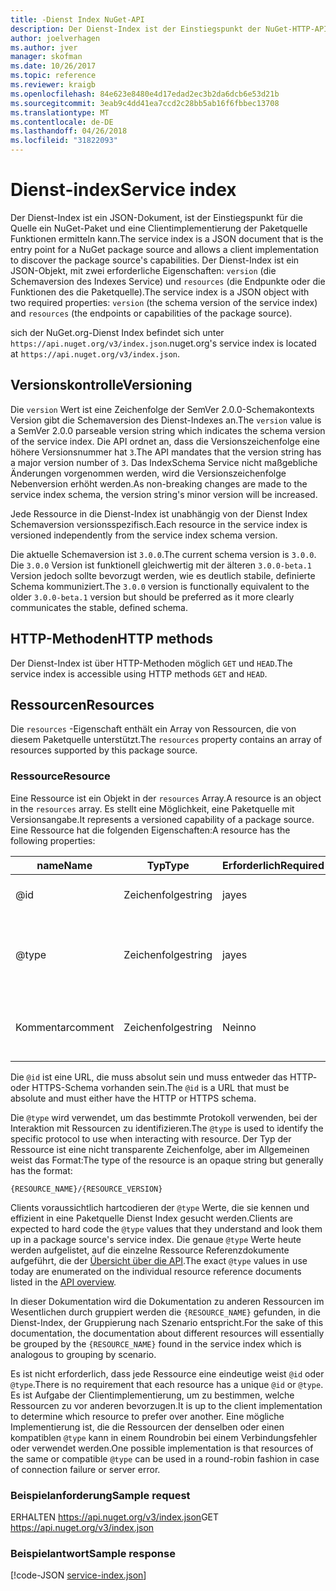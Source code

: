 ```yaml
---
title: -Dienst Index NuGet-API
description: Der Dienst-Index ist der Einstiegspunkt der NuGet-HTTP-API und listet die Funktionen des Servers.
author: joelverhagen
ms.author: jver
manager: skofman
ms.date: 10/26/2017
ms.topic: reference
ms.reviewer: kraigb
ms.openlocfilehash: 84e623e8480e4d17edad2ec3b2da6dcb6e53d21b
ms.sourcegitcommit: 3eab9c4dd41ea7ccd2c28bb5ab16f6fbbec13708
ms.translationtype: MT
ms.contentlocale: de-DE
ms.lasthandoff: 04/26/2018
ms.locfileid: "31822093"
---
```

# <a name="service-index"></a><span data-ttu-id="27e7f-103">Dienst-index</span><span class="sxs-lookup"><span data-stu-id="27e7f-103">Service index</span></span>

<span data-ttu-id="27e7f-104">Der Dienst-Index ist ein JSON-Dokument, ist der Einstiegspunkt für die Quelle ein NuGet-Paket und eine Clientimplementierung der Paketquelle Funktionen ermitteln kann.</span><span class="sxs-lookup"><span data-stu-id="27e7f-104">The service index is a JSON document that is the entry point for a NuGet package source and allows a client implementation to discover the package source's capabilities.</span></span> <span data-ttu-id="27e7f-105">Der Dienst-Index ist ein JSON-Objekt, mit zwei erforderliche Eigenschaften: `version` (die Schemaversion des Indexes Service) und `resources` (die Endpunkte oder die Funktionen des die Paketquelle).</span><span class="sxs-lookup"><span data-stu-id="27e7f-105">The service index is a JSON object with two required properties: `version` (the schema version of the service index) and `resources`  (the endpoints or capabilities of the package source).</span></span>

<span data-ttu-id="27e7f-106">sich der NuGet.org-Dienst Index befindet sich unter `https://api.nuget.org/v3/index.json`.</span><span class="sxs-lookup"><span data-stu-id="27e7f-106">nuget.org's service index is located at `https://api.nuget.org/v3/index.json`.</span></span>

## <a name="versioning"></a><span data-ttu-id="27e7f-107">Versionskontrolle</span><span class="sxs-lookup"><span data-stu-id="27e7f-107">Versioning</span></span>

<span data-ttu-id="27e7f-108">Die `version` Wert ist eine Zeichenfolge der SemVer 2.0.0-Schemakontexts Version gibt die Schemaversion des Dienst-Indexes an.</span><span class="sxs-lookup"><span data-stu-id="27e7f-108">The `version` value is a SemVer 2.0.0 parseable version string which indicates the schema version of the service index.</span></span> <span data-ttu-id="27e7f-109">Die API ordnet an, dass die Versionszeichenfolge eine höhere Versionsnummer hat `3`.</span><span class="sxs-lookup"><span data-stu-id="27e7f-109">The API mandates that the version string has a major version number of `3`.</span></span> <span data-ttu-id="27e7f-110">Das IndexSchema Service nicht maßgebliche Änderungen vorgenommen werden, wird die Versionszeichenfolge Nebenversion erhöht werden.</span><span class="sxs-lookup"><span data-stu-id="27e7f-110">As non-breaking changes are made to the service index schema, the version string's minor version will be increased.</span></span>

<span data-ttu-id="27e7f-111">Jede Ressource in die Dienst-Index ist unabhängig von der Dienst Index Schemaversion versionsspezifisch.</span><span class="sxs-lookup"><span data-stu-id="27e7f-111">Each resource in the service index is versioned independently from the service index schema version.</span></span>

<span data-ttu-id="27e7f-112">Die aktuelle Schemaversion ist `3.0.0`.</span><span class="sxs-lookup"><span data-stu-id="27e7f-112">The current schema version is `3.0.0`.</span></span> <span data-ttu-id="27e7f-113">Die `3.0.0` Version ist funktionell gleichwertig mit der älteren `3.0.0-beta.1` Version jedoch sollte bevorzugt werden, wie es deutlich stabile, definierte Schema kommuniziert.</span><span class="sxs-lookup"><span data-stu-id="27e7f-113">The `3.0.0` version is functionally equivalent to the older `3.0.0-beta.1` version but should be preferred as it more clearly communicates the stable, defined schema.</span></span>

## <a name="http-methods"></a><span data-ttu-id="27e7f-114">HTTP-Methoden</span><span class="sxs-lookup"><span data-stu-id="27e7f-114">HTTP methods</span></span>

<span data-ttu-id="27e7f-115">Der Dienst-Index ist über HTTP-Methoden möglich `GET` und `HEAD`.</span><span class="sxs-lookup"><span data-stu-id="27e7f-115">The service index is accessible using HTTP methods `GET` and `HEAD`.</span></span>

## <a name="resources"></a><span data-ttu-id="27e7f-116">Ressourcen</span><span class="sxs-lookup"><span data-stu-id="27e7f-116">Resources</span></span>

<span data-ttu-id="27e7f-117">Die `resources` -Eigenschaft enthält ein Array von Ressourcen, die von diesem Paketquelle unterstützt.</span><span class="sxs-lookup"><span data-stu-id="27e7f-117">The `resources` property contains an array of resources supported by this package source.</span></span>

### <a name="resource"></a><span data-ttu-id="27e7f-118">Ressource</span><span class="sxs-lookup"><span data-stu-id="27e7f-118">Resource</span></span>

<span data-ttu-id="27e7f-119">Eine Ressource ist ein Objekt in der `resources` Array.</span><span class="sxs-lookup"><span data-stu-id="27e7f-119">A resource is an object in the `resources` array.</span></span> <span data-ttu-id="27e7f-120">Es stellt eine Möglichkeit, eine Paketquelle mit Versionsangabe.</span><span class="sxs-lookup"><span data-stu-id="27e7f-120">It represents a versioned capability of a package source.</span></span> <span data-ttu-id="27e7f-121">Eine Ressource hat die folgenden Eigenschaften:</span><span class="sxs-lookup"><span data-stu-id="27e7f-121">A resource has the following properties:</span></span>

<span data-ttu-id="27e7f-122">name</span><span class="sxs-lookup"><span data-stu-id="27e7f-122">Name</span></span>          | <span data-ttu-id="27e7f-123">Typ</span><span class="sxs-lookup"><span data-stu-id="27e7f-123">Type</span></span>   | <span data-ttu-id="27e7f-124">Erforderlich</span><span class="sxs-lookup"><span data-stu-id="27e7f-124">Required</span></span> | <span data-ttu-id="27e7f-125">Hinweise</span><span class="sxs-lookup"><span data-stu-id="27e7f-125">Notes</span></span>
------------- | ------ | -------- | -----
@id           | <span data-ttu-id="27e7f-126">Zeichenfolge</span><span class="sxs-lookup"><span data-stu-id="27e7f-126">string</span></span> | <span data-ttu-id="27e7f-127">ja</span><span class="sxs-lookup"><span data-stu-id="27e7f-127">yes</span></span>      | <span data-ttu-id="27e7f-128">Die URL der Ressource</span><span class="sxs-lookup"><span data-stu-id="27e7f-128">The URL to the resource</span></span>
@type         | <span data-ttu-id="27e7f-129">Zeichenfolge</span><span class="sxs-lookup"><span data-stu-id="27e7f-129">string</span></span> | <span data-ttu-id="27e7f-130">ja</span><span class="sxs-lookup"><span data-stu-id="27e7f-130">yes</span></span>      | <span data-ttu-id="27e7f-131">Eine Zeichenfolgenkonstante, die den Ressourcentyp darstellt.</span><span class="sxs-lookup"><span data-stu-id="27e7f-131">A string constant representing the resource type</span></span>
<span data-ttu-id="27e7f-132">Kommentar</span><span class="sxs-lookup"><span data-stu-id="27e7f-132">comment</span></span>       | <span data-ttu-id="27e7f-133">Zeichenfolge</span><span class="sxs-lookup"><span data-stu-id="27e7f-133">string</span></span> | <span data-ttu-id="27e7f-134">Nein</span><span class="sxs-lookup"><span data-stu-id="27e7f-134">no</span></span>       | <span data-ttu-id="27e7f-135">Eine lesbare Beschreibung der Ressource</span><span class="sxs-lookup"><span data-stu-id="27e7f-135">A human readable description of the resource</span></span>

<span data-ttu-id="27e7f-136">Die `@id` ist eine URL, die muss absolut sein und muss entweder das HTTP- oder HTTPS-Schema vorhanden sein.</span><span class="sxs-lookup"><span data-stu-id="27e7f-136">The `@id` is a URL that must be absolute and must either have the HTTP or HTTPS schema.</span></span>

<span data-ttu-id="27e7f-137">Die `@type` wird verwendet, um das bestimmte Protokoll verwenden, bei der Interaktion mit Ressourcen zu identifizieren.</span><span class="sxs-lookup"><span data-stu-id="27e7f-137">The `@type` is used to identify the specific protocol to use when interacting with resource.</span></span> <span data-ttu-id="27e7f-138">Der Typ der Ressource ist eine nicht transparente Zeichenfolge, aber im Allgemeinen weist das Format:</span><span class="sxs-lookup"><span data-stu-id="27e7f-138">The type of the resource is an opaque string but generally has the format:</span></span>

    {RESOURCE_NAME}/{RESOURCE_VERSION}

<span data-ttu-id="27e7f-139">Clients voraussichtlich hartcodieren der `@type` Werte, die sie kennen und effizient in eine Paketquelle Dienst Index gesucht werden.</span><span class="sxs-lookup"><span data-stu-id="27e7f-139">Clients are expected to hard code the `@type` values that they understand and look them up in a package source's service index.</span></span> <span data-ttu-id="27e7f-140">Die genaue `@type` Werte heute werden aufgelistet, auf die einzelne Ressource Referenzdokumente aufgeführt, die der [Übersicht über die API](overview.md#resources-and-schema).</span><span class="sxs-lookup"><span data-stu-id="27e7f-140">The exact `@type` values in use today are enumerated on the individual resource reference documents listed in the [API overview](overview.md#resources-and-schema).</span></span>

<span data-ttu-id="27e7f-141">In dieser Dokumentation wird die Dokumentation zu anderen Ressourcen im Wesentlichen durch gruppiert werden die `{RESOURCE_NAME}` gefunden, in die Dienst-Index, der Gruppierung nach Szenario entspricht.</span><span class="sxs-lookup"><span data-stu-id="27e7f-141">For the sake of this documentation, the documentation about different resources will essentially be grouped by the `{RESOURCE_NAME}` found in the service index which is analogous to grouping by scenario.</span></span> 

<span data-ttu-id="27e7f-142">Es ist nicht erforderlich, dass jede Ressource eine eindeutige weist `@id` oder `@type`.</span><span class="sxs-lookup"><span data-stu-id="27e7f-142">There is no requirement that each resource has a unique `@id` or `@type`.</span></span> <span data-ttu-id="27e7f-143">Es ist Aufgabe der Clientimplementierung, um zu bestimmen, welche Ressourcen zu vor anderen bevorzugen.</span><span class="sxs-lookup"><span data-stu-id="27e7f-143">It is up to the client implementation to determine which resource to prefer over another.</span></span> <span data-ttu-id="27e7f-144">Eine mögliche Implementierung ist, die die Ressourcen der denselben oder einen kompatiblen `@type` kann in einem Roundrobin bei einem Verbindungsfehler oder verwendet werden.</span><span class="sxs-lookup"><span data-stu-id="27e7f-144">One possible implementation is that resources of the same or compatible `@type` can be used in a round-robin fashion in case of connection failure or server error.</span></span>

### <a name="sample-request"></a><span data-ttu-id="27e7f-145">Beispielanforderung</span><span class="sxs-lookup"><span data-stu-id="27e7f-145">Sample request</span></span>

<span data-ttu-id="27e7f-146">ERHALTEN https://api.nuget.org/v3/index.json</span><span class="sxs-lookup"><span data-stu-id="27e7f-146">GET https://api.nuget.org/v3/index.json</span></span>

### <a name="sample-response"></a><span data-ttu-id="27e7f-147">Beispielantwort</span><span class="sxs-lookup"><span data-stu-id="27e7f-147">Sample response</span></span>

[!code-JSON [service-index.json](./_data/service-index.json)]
